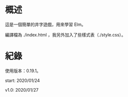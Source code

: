 # 概述

這是一個簡單的井字遊戲，用來學習 Elm。

編譯檔為 ./index.html ，我另外加入了些樣式表（./style.css）。

# 紀錄

使用版本：0.19.1。

start: 2020/01/24

v1.0:  2020/01/27
